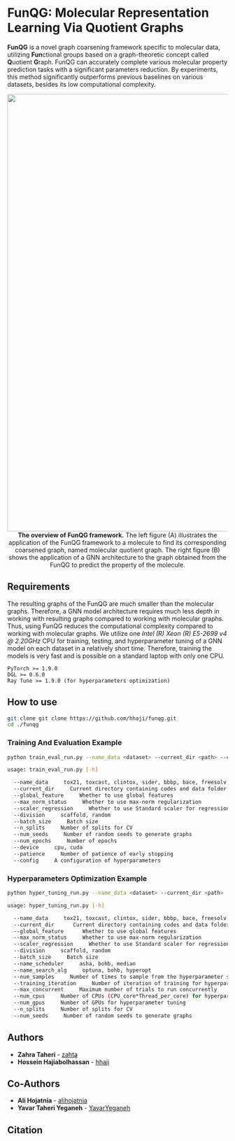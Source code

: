 # FunQG: Molecular Representation Learning Via Quotient Graphs

**FunQG** is a novel graph coarsening framework specific to molecular data, utilizing **Fun**ctional groups based on a graph-theoretic concept called **Q**uotient **G**raph. FunQG can accurately complete various molecular property prediction tasks with a significant parameters reduction. By experiments, this method significantly outperforms previous baselines on various datasets, besides its low computational complexity.

<p align="center">
   <img  src=https://github.com/zahta/funqg/blob/main/data/funqg.png?raw=true width="1000"/>
<b>The overview of FunQG framework.</b> The left figure (A) illustrates the application of the FunQG framework to a molecule to find its corresponding coarsened graph, named molecular quotient graph. The right figure (B) shows the application of a GNN architecture to the graph obtained from the FunQG to predict the property of the molecule.   
</p>

## Requirements 
The resulting graphs of the FunQG are much smaller than the molecular graphs. Therefore, a GNN model architecture requires much less depth in working with resulting graphs compared to working with molecular graphs. Thus, using FunQG reduces the computational complexity compared to working with molecular graphs. We utilize one *Intel (R) Xeon (R) E5-2699 v4 @ 2.20GHz* CPU for training, testing, and hyperparameter tuning of a GNN model on each dataset in a relatively short time. Therefore, training the models is very fast and is possible on a standard laptop with only one CPU.

```
PyTorch >= 1.9.0
DGL >= 0.6.0
Ray Tune >= 1.9.0 (for hyperparameters optimization)
```

## How to use

```sh
git clone git clone https://github.com/hhaji/funqg.git
cd ./funqg
```

### Training And Evaluation Example
```sh
python train_eval_run.py --name_data <dataset> --current_dir <path> --config <config>

usage: train_eval_run.py [-h] 

  --name_data     tox21, toxcast, clintox, sider, bbbp, bace, freesolv, esol, lipo
  --current_dir     Current directory containing codes and data folder
  --global_feature     Whether to use global features
  --max_norm_status     Whether to use max-norm regularization
  --scaler_regression     Whether to use Standard scaler for regression tasks
  --division     scaffold, random
  --batch_size     Batch size
  --n_splits     Number of splits for CV
  --num_seeds     Number of random seeds to generate graphs
  --num_epochs     Number of epochs
  --device     cpu, cuda
  --patience     Number of patience of early stopping
  --config     A configuration of hyperparameters
```

### Hyperparameters Optimization Example
```sh
python hyper_tuning_run.py --name_data <dataset> --current_dir <path>

usage: hyper_tuning_run.py [-h] 

  --name_data     tox21, toxcast, clintox, sider, bbbp, bace, freesolv, esol, lipo
  --current_dir      Current directory containing codes and data folder
  --global_feature      Whether to use global features
  --max_norm_status     Whether to use max-norm regularization
  --scaler_regression     Whether to use Standard scaler for regression tasks
  --division     scaffold, random
  --batch_size     Batch size
  --name_scheduler     asha, bohb, median
  --name_search_alg     optuna, bohb, hyperopt
  --num_samples     Number of times to sample from the hyperparameter space
  --training_iteration     Number of iteration of training for hyperparameter tuning
  --max_concurrent     Maximum number of trials to run concurrently
  --num_cpus     Number of CPUs (CPU_core*Thread_per_core) for hyperparameter tuning
  --num_gpus     Number of GPUs for hyperparameter tuning
  --n_splits     Number of splits for CV
  --num_seeds     Number of random seeds to generate graphs
```

## Authors
- **Zahra Taheri** - [zahta](https://github.com/zahta)
- **Hossein Hajiabolhassan** - [hhaji](https://github.com/hhaji)

## Co-Authors
- **Ali Hojatnia** - [alihojatnia](https://github.com/alihojatnia)
- **Yavar Taheri Yeganeh** - [YavarYeganeh](https://github.com/YavarYeganeh)

## Citation


